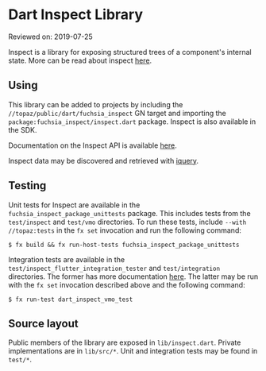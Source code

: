 # Dart Inspect Library

Reviewed on: 2019-07-25

Inspect is a library for exposing structured trees of a component's internal
state. More can be read about inspect [here][inspect].

## Using

This library can be added to projects by including the
`//topaz/public/dart/fuchsia_inspect` GN target and importing the
`package:fuchsia_inspect/inspect.dart` package. Inspect is also available in the
SDK.

Documentation on the Inspect API is available [here][inspect_api].

Inspect data may be discovered and retrieved with [iquery][iquery].

## Testing

Unit tests for Inspect are available in the `fuchsia_inspect_package_unittests`
package. This includes tests from the `test/inspect` and `test/vmo` directories.
To run these tests, include `--with //topaz:tests` in the `fx set`
invocation and run the following command:

```
$ fx build && fx run-host-tests fuchsia_inspect_package_unittests
```

Integration tests are available in the `test/inspect_flutter_integration_tester`
and `test/integration` directories. The former has more documentation
[here][flutter_integration]. The latter may be run with the `fx set` invocation
described above and the following command:

```
$ fx run-test dart_inspect_vmo_test
```

## Source layout

Public members of the library are exposed in `lib/inspect.dart`. Private
implementations are in `lib/src/*`. Unit and integration tests may be found in
`test/*`.

[inspect]:/docs/development/inspect/README.md
[inspect_api]:https://fuchsia-docs.firebaseapp.com/dart/package-fuchsia_inspect_inspect/Inspect-class.html
[iquery]:/docs/development/inspect/iquery.md
[flutter_integration]:test/inspect_flutter_integration_tester/README.md
